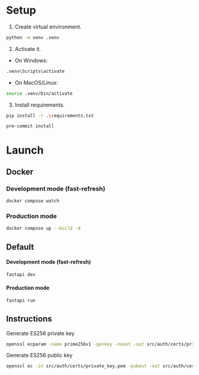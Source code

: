 # Setup
1. Create virtual environment.
```bash
python -m venv .venv 
```

2. Activate it.
* On Windows:
```bash
.venv\Scripts\activate
```

* On MacOS/Linux:
```bash
source .venv/bin/activate
```

3. Install requirements.
```bash
pip install -r .\requirements.txt
```

```bash
pre-commit install
```

# Launch
## Docker
### Development mode (fast-refresh)
```bash
docker compose watch
```

### Production mode
```bash
docker compose up --build -d
```

## Default
#### Development mode (fast-refresh)
```bash
fastapi dev
```

#### Production mode
```bash
fastapi run
```

## Instructions
Generate ES256 private key
```bash
openssl ecparam -name prime256v1 -genkey -noout -out src/auth/certs/private_key.pem
```

Generate ES256 public key
```bash
openssl ec -in src/auth/certs/private_key.pem -pubout -out src/auth/certs/public_key.pem
```
